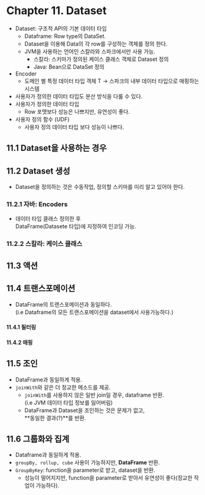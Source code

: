 # Chapter 11. Dataset

- Dataset: 구조적 API의 기본 데이터 타입
  - Dataframe: Row type의 DataSet.
  - Dataset을 이용해 Data의 각 row를 구성하는 객체를 정의 한다.
  - JVM을 사용하는 언어인 스칼라와 스파크에서만 사용 가능.
    - 스칼라: 스키마가 정의된 케이스 클래스 객체로 Dataset 정의
    - Java: Bean으로 DataSet 정의
- Encoder
  - 도메인 별 특정 데이터 타입 객체 T -> 스파크의 내부 데이터 타입으로 매핑하는 시스템
- 사용자가 정의한 데이터 타입도 분산 방식을 다룰 수 있다.
- 사용자가 정의한 데이터 타입
  - Row 포맷보다 성능은 나쁘지만, 유연성이 좋다.
- 사용자 정의 함수 (UDF)
  - 사용자 정의 데이터 타입 보다 성능이 나쁘다.

## 11.1 Dataset을 사용하는 경우

## 11.2 Dataset 생성

- Dataset을 정의하는 것은 수동작업, 정의할 스키마를 미리 알고 있어야 한다.

### 11.2.1 자바: Encoders

- 데이터 타입 클래스 정의한 후 \
  DataFrame(Datasete<Row> 타입)에 지정하여 인코딩 가능.

### 11.2.2 스칼라: 케이스 클래스

## 11.3 액션

## 11.4 트랜스포메이션

- DataFrame의 트랜스포메이션과 동일하다. \
  (i.e Dataframe의 모든 트랜스포메이션을 dataset에서 사용가능하다.)

#### 11.4.1 필터링

#### 11.4.2 매핑

## 11.5 조인

- DataFrame과 동일하게 적용.
- `joinWith`와 같은 더 정교한 메소드를 제공.
  - `joinWith`를 사용하지 않은 일반 join일 경우, dataframe 반환. \
    (i.e JVM 데이터 타입 정보를 잃어버림)
  - DataFrame과 Dataset을 조인하는 것은 문제가 없고, \
    **동일한 결과(?)**를 반환.

## 11.6 그룹화와 집계

- Dataframe과 동일하게 적용.
- `groupBy, rollup, cube` 사용이 가능하지만, **DataFrame** 반환.
- `GroupByKey`: function을 parameter로 받고, dataset을 반환.
  - 성능이 떨어지지만, function을 parameter로 받아서 유연성이 좋다(정교한 작업이 가능하다).

